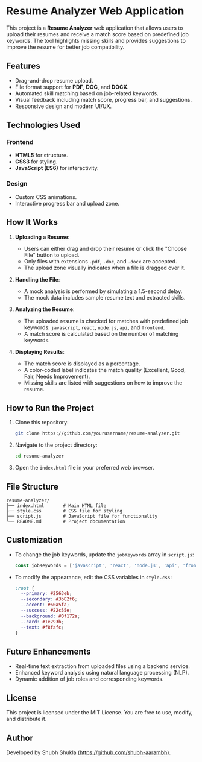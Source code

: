 # Resume Analyzer Web Application

This project is a **Resume Analyzer** web application that allows users to upload their resumes and receive a match score based on predefined job keywords. The tool highlights missing skills and provides suggestions to improve the resume for better job compatibility.

## Features
- Drag-and-drop resume upload.
- File format support for **PDF**, **DOC**, and **DOCX**.
- Automated skill matching based on job-related keywords.
- Visual feedback including match score, progress bar, and suggestions.
- Responsive design and modern UI/UX.

## Technologies Used
### Frontend
- **HTML5** for structure.
- **CSS3** for styling.
- **JavaScript (ES6)** for interactivity.

### Design
- Custom CSS animations.
- Interactive progress bar and upload zone.

## How It Works
1. **Uploading a Resume**:
   - Users can either drag and drop their resume or click the "Choose File" button to upload.
   - Only files with extensions `.pdf`, `.doc`, and `.docx` are accepted.
   - The upload zone visually indicates when a file is dragged over it.

2. **Handling the File**:
   - A mock analysis is performed by simulating a 1.5-second delay.
   - The mock data includes sample resume text and extracted skills.

3. **Analyzing the Resume**:
   - The uploaded resume is checked for matches with predefined job keywords: `javascript`, `react`, `node.js`, `api`, and `frontend`.
   - A match score is calculated based on the number of matching keywords.

4. **Displaying Results**:
   - The match score is displayed as a percentage.
   - A color-coded label indicates the match quality (Excellent, Good, Fair, Needs Improvement).
   - Missing skills are listed with suggestions on how to improve the resume.

## How to Run the Project
1. Clone this repository:
   ```bash
   git clone https://github.com/yourusername/resume-analyzer.git
   ```
2. Navigate to the project directory:
   ```bash
   cd resume-analyzer
   ```
3. Open the `index.html` file in your preferred web browser.

## File Structure
```plaintext
resume-analyzer/
├── index.html       # Main HTML file
├── style.css        # CSS file for styling
├── script.js        # JavaScript file for functionality
└── README.md        # Project documentation
```

## Customization
- To change the job keywords, update the `jobKeywords` array in `script.js`:
  ```javascript
  const jobKeywords = ['javascript', 'react', 'node.js', 'api', 'frontend'];
  ```
- To modify the appearance, edit the CSS variables in `style.css`:
  ```css
  :root {
    --primary: #2563eb;
    --secondary: #3b82f6;
    --accent: #60a5fa;
    --success: #22c55e;
    --background: #0f172a;
    --card: #1e293b;
    --text: #f8fafc;
  }
  ```

## Future Enhancements
- Real-time text extraction from uploaded files using a backend service.
- Enhanced keyword analysis using natural language processing (NLP).
- Dynamic addition of job roles and corresponding keywords.

## License
This project is licensed under the MIT License. You are free to use, modify, and distribute it.

## Author
Developed by Shubh Shukla (https://github.com/shubh-aarambh).

